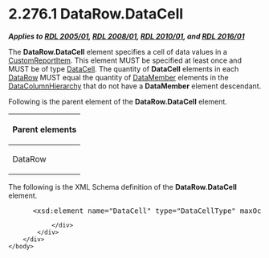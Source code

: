 <html dir="LTR" xmlns:mshelp="http://msdn.microsoft.com/mshelp" xmlns:ddue="http://ddue.schemas.microsoft.com/authoring/2003/5" xmlns:xlink="http://www.w3.org/1999/xlink" xmlns:tool="http://www.microsoft.com/tooltip">
    <head>
        <meta http-equiv="Content-Type" content="text/html; CHARSET=utf-8"></meta>
        <meta name="save" content="history"></meta>
        <title>2.276.1 DataRow.DataCell</title>
        <xml>
            <mshelp:toctitle title="2.276.1 DataRow.DataCell"></mshelp:toctitle>
            <mshelp:rltitle title="[MS-RDL]: DataRow.DataCell"></mshelp:rltitle>
            <mshelp:keyword index="A" term="29767cc1-e80f-438f-86b4-e41ee9bc81c4"></mshelp:keyword>
            <mshelp:attr name="DCSext.ContentType" value="open specification"></mshelp:attr>
            <mshelp:attr name="AssetID" value="29767cc1-e80f-438f-86b4-e41ee9bc81c4"></mshelp:attr>
            <mshelp:attr name="TopicType" value="kbRef"></mshelp:attr>
            <mshelp:attr name="DCSext.Title" value="[MS-RDL]: DataRow.DataCell" />
        </xml>
    </head>
    <body>
        <div id="header">
            <h1 class="heading">2.276.1 DataRow.DataCell</h1>
        </div>
        <div id="mainSection">
            <div id="mainBody">
                <div id="allHistory" class="saveHistory"></div>
                <div id="sectionSection0" class="section" name="collapseableSection">
                    

<p><b><i>Applies to </i></b><a href="3ebe2912-4958-4832-b391-cad1f5e13338.html"><b><i>RDL 2005/01</i></b></a><b><i>,
</i></b><a href="1e855f94-4617-47e4-b89e-0856c6cb420f.html"><b><i>RDL 2008/01</i></b></a><b><i>,
</i></b><a href="3428e690-a348-4ec7-8a6a-8efb42d2cdee.html"><b><i>RDL 2010/01</i></b></a><b><i>,
and </i></b><a href="52ce3983-2bfc-4e72-9359-42aaf5fe4509.html"><b><i>RDL 2016/01</i></b></a></p>

<p>The <b>DataRow.DataCell</b> element specifies a cell of data
values in a <a href="6bb7b35c-e517-4444-a96b-9f2ccdd1a642.html">CustomReportItem</a>.
This element MUST be specified at least once and MUST be of type <a href="8d4f08f4-2da6-4829-8d90-9bf11e042c94.html">DataCell</a>. The quantity of <b>DataCell</b>
elements in each <a href="e594b317-1358-4af1-b555-a153daf8fc72.html">DataRow</a>
MUST equal the quantity of <a href="f2f4d9bc-64dc-47dd-9515-c3f4e610af44.html">DataMember</a>
elements in the <a href="b07a8118-c24f-4e21-bc8b-9640d40efa1e.html">DataColumnHierarchy</a>
that do not have a <b>DataMember</b> element descendant.</p>

<p>Following is the parent element of the <b>DataRow.DataCell</b>
element.</p>

<table>
 <thead>
  <tr>
   <th>
   <p>Parent elements</p>
   </th>
  </tr>
 </thead>
 <tr>
  <td>
  <p>DataRow</p>
  </td>
 </tr>
</table>

<p>The following is the XML Schema definition of the <b>DataRow.DataCell</b>
element.</p>

<dl>
<dd>
<div><pre> &lt;xsd:element name=&quot;DataCell&quot; type=&quot;DataCellType&quot; maxOccurs=&quot;unbounded&quot; /&gt;
</pre></div>
</dd></dl>


                </div>
            </div>
        </div>
    </body>
</html>
